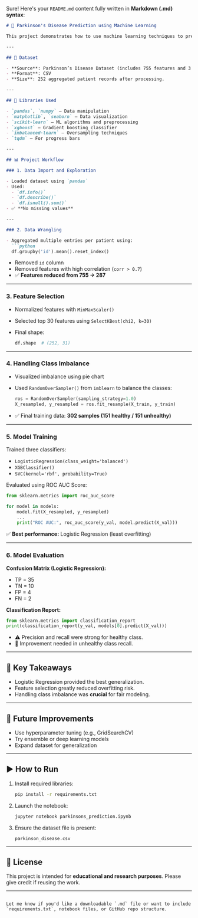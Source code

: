 Sure! Here's your `README.md` content fully written in **Markdown (.md) syntax**:

````markdown
# 🧠 Parkinson's Disease Prediction using Machine Learning

This project demonstrates how to use machine learning techniques to predict whether a person has Parkinson’s Disease based on diagnostic biomarkers. Parkinson’s is a progressive neurological disorder characterized by tremors, stiffness, and slowed movements. While there's no definitive test for diagnosis, ML models can help make accurate predictions based on patterns in medical data.

---

## 📁 Dataset

- **Source**: Parkinson’s Disease Dataset (includes 755 features and 3 observations per patient).
- **Format**: CSV  
- **Size**: 252 aggregated patient records after processing.

---

## 🧰 Libraries Used

- `pandas`, `numpy` — Data manipulation  
- `matplotlib`, `seaborn` — Data visualization  
- `scikit-learn` — ML algorithms and preprocessing  
- `xgboost` — Gradient boosting classifier  
- `imbalanced-learn` — Oversampling techniques  
- `tqdm` — For progress bars

---

## 📊 Project Workflow

### 1. Data Import and Exploration

- Loaded dataset using `pandas`
- Used:
  - `df.info()`
  - `df.describe()`
  - `df.isnull().sum()`  
- ✅ **No missing values**

---

### 2. Data Wrangling

- Aggregated multiple entries per patient using:
  ```python
  df.groupby('id').mean().reset_index()
````

* Removed `id` column
* Removed features with high correlation (`corr > 0.7`)
* ✅ **Features reduced from 755 → 287**

---

### 3. Feature Selection

* Normalized features with `MinMaxScaler()`
* Selected top 30 features using `SelectKBest(chi2, k=30)`
* Final shape:

  ```python
  df.shape  # (252, 31)
  ```

---

### 4. Handling Class Imbalance

* Visualized imbalance using pie chart

* Used `RandomOverSampler()` from `imblearn` to balance the classes:

  ```python
  ros = RandomOverSampler(sampling_strategy=1.0)
  X_resampled, y_resampled = ros.fit_resample(X_train, y_train)
  ```

* ✅ Final training data: **302 samples (151 healthy / 151 unhealthy)**

---

### 5. Model Training

Trained three classifiers:

* `LogisticRegression(class_weight='balanced')`
* `XGBClassifier()`
* `SVC(kernel='rbf', probability=True)`

Evaluated using ROC AUC Score:

```python
from sklearn.metrics import roc_auc_score

for model in models:
    model.fit(X_resampled, y_resampled)
    ...
    print("ROC AUC:", roc_auc_score(y_val, model.predict(X_val)))
```

✅ **Best performance:** Logistic Regression (least overfitting)

---

### 6. Model Evaluation

**Confusion Matrix (Logistic Regression):**

* TP = 35
* TN = 10
* FP = 4
* FN = 2

**Classification Report:**

```python
from sklearn.metrics import classification_report
print(classification_report(y_val, models[0].predict(X_val)))
```

* ⚠️ Precision and recall were strong for healthy class.
* 🔧 Improvement needed in unhealthy class recall.

---

## 📌 Key Takeaways

* Logistic Regression provided the best generalization.
* Feature selection greatly reduced overfitting risk.
* Handling class imbalance was **crucial** for fair modeling.

---

## 🔮 Future Improvements

* Use hyperparameter tuning (e.g., GridSearchCV)
* Try ensemble or deep learning models
* Expand dataset for generalization

---

## ▶️ How to Run

1. Install required libraries:

   ```bash
   pip install -r requirements.txt
   ```

2. Launch the notebook:

   ```bash
   jupyter notebook parkinsons_prediction.ipynb
   ```

3. Ensure the dataset file is present:

   ```
   parkinson_disease.csv
   ```

---

## 📄 License

This project is intended for **educational and research purposes**.
Please give credit if reusing the work.

---

```

Let me know if you'd like a downloadable `.md` file or want to include `requirements.txt`, notebook files, or GitHub repo structure.
```
